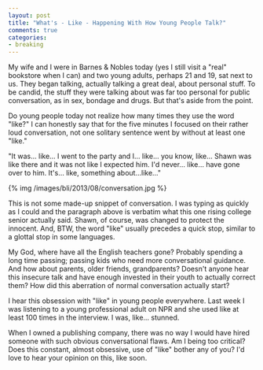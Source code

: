 ```yaml
---
layout: post
title: "What's - Like - Happening With How Young People Talk?"
comments: true
categories:
- breaking
---
```


My wife and I were in Barnes & Nobles today (yes I still visit a "real" bookstore when I can) and two young adults, perhaps 21 and 19, sat next to us. They began talking, actually talking a great deal, about personal stuff. To be candid, the stuff they were talking about was far too personal for public conversation, as in sex, bondage and drugs. But that's aside from the point. 

Do young people today not realize how many times they use the word "like?" I can honestly say that for the five minutes I focused on their rather loud conversation, not one solitary sentence went by without at least one "like."

<!--more-->

"It was… like… I went to the party and I… like… you know, like… Shawn was like there and it was not like I expected him. I'd never… like… have gone over to him. It's… like, something about…like…" 

{% img /images/bli/2013/08/conversation.jpg %}

This is not some made-up snippet of conversation. I was typing as quickly as I could and the paragraph above is verbatim what this one rising college senior actually said. Shawn, of course, was changed to protect the innocent. And, BTW, the word "like" usually precedes a quick stop, similar to a glottal stop in some languages. 

My God, where have all the English teachers gone? Probably spending a long time passing; passing kids who need more conversational guidance. And how about parents, older friends, grandparents? Doesn't anyone hear this insecure talk and have enough invested in their youth to actually correct them? How did this aberration of normal conversation actually start? 

I hear this obsession with "like" in young people everywhere. Last week I was listening to a young professional adult on NPR and she used like at least 100 times in the interview. I was, like… stunned. 

When I owned a publishing company, there was no way I would have hired someone with such obvious conversational flaws. Am I being too critical? Does this constant, almost obsessive, use of "like" bother any of you? I'd love to hear your opinion on this, like soon. 



